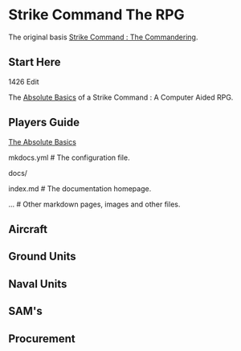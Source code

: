 
# Strike Command The RPG

  

The original basis [Strike Command : The Commandering](https://forums.somethingawful.com/showthread.php?threadid=3815107&userid=0&perpage=40&highlight=strike%20command&pagenumber=1).

  

## Start Here

1426 Edit

  

The [Absolute Basics](absolutebasics.md) of a Strike Command : A Computer Aided RPG.  

  

## Players Guide

  

[The Absolute Basics](absolutebasics.md)

  

mkdocs.yml # The configuration file.

docs/

index.md # The documentation homepage.

... # Other markdown pages, images and other files.

  

## Aircraft

  

## Ground Units

  

## Naval Units

  

## SAM's

  

## Procurement